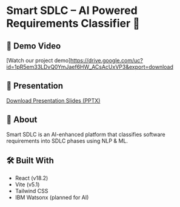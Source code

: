 # Smart SDLC – AI Powered Requirements Classifier 🎯

## 🎥 Demo Video
[Watch our project demo]https://drive.google.com/uc?id=1pR5em33LDvQ0YmJaef6HW_ACsAcUxVP3&export=download
## 📑 Presentation
[Download Presentation Slides (PPTX)](./slides/SmartSDLC_Presentation.pptx)

## 🚀 About
Smart SDLC is an AI-enhanced platform that classifies software requirements into SDLC phases using NLP & ML.

## 🛠️ Built With
- React (v18.2)
- Vite (v5.1)
- Tailwind CSS
- IBM Watsonx (planned for AI)
